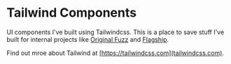 # Tailwind Components
UI components I've built using Tailwindcss. This is a place to save stuff I've built for internal projects like [Original Fuzz](https://originalfuzz.com) and [Flagship](https://goflagship.app).

Find out mroe about Tailwind at [https://tailwindcss.com](tailwindcss.com).
